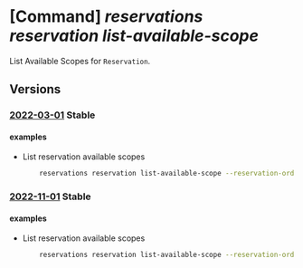 # [Command] _reservations reservation list-available-scope_

List Available Scopes for `Reservation`.

## Versions

### [2022-03-01](/Resources/mgmt-plane/L3Byb3ZpZGVycy9taWNyb3NvZnQuY2FwYWNpdHkvcmVzZXJ2YXRpb25vcmRlcnMve30vcmVzZXJ2YXRpb25zL3t9L2F2YWlsYWJsZXNjb3Blcw==/2022-03-01.xml) **Stable**

<!-- mgmt-plane /providers/microsoft.capacity/reservationorders/{}/reservations/{}/availablescopes 2022-03-01 -->

#### examples

- List reservation available scopes
    ```bash
        reservations reservation list-available-scope --reservation-order-id 40000000-aaaa-bbbb-cccc-20000000000 --reservation-id 30000000-aaaa-bbbb-cccc-20000000000 --scopes ['/subscriptions/60000000-aaaa-bbbb-cccc-20000000000']
    ```

### [2022-11-01](/Resources/mgmt-plane/L3Byb3ZpZGVycy9taWNyb3NvZnQuY2FwYWNpdHkvcmVzZXJ2YXRpb25vcmRlcnMve30vcmVzZXJ2YXRpb25zL3t9L2F2YWlsYWJsZXNjb3Blcw==/2022-11-01.xml) **Stable**

<!-- mgmt-plane /providers/microsoft.capacity/reservationorders/{}/reservations/{}/availablescopes 2022-11-01 -->

#### examples

- List reservation available scopes
    ```bash
        reservations reservation list-available-scope --reservation-order-id 40000000-aaaa-bbbb-cccc-20000000000 --reservation-id 30000000-aaaa-bbbb-cccc-20000000000 --scopes ['/subscriptions/60000000-aaaa-bbbb-cccc-20000000000']
    ```
